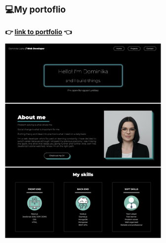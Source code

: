 # 💻My portoflio

## 👉 [link to portfolio](https://d-lipka-portfolio.netlify.app) 👈

<img width="900" alt="portfolio" src="./public/p1.png">
<img width="900" alt="portfolio" src="./public/p2.png">
<img width="900" alt="portfolio" src="./public/p3.png">
